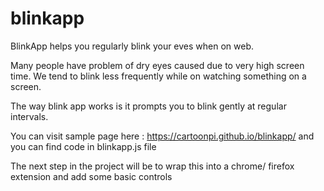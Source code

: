 # blinkapp
BlinkApp helps you regularly blink your eves when on web.

Many people have problem of dry eyes caused due to very high screen time. We tend to blink less frequently while on watching something on a screen. 

The way blink app works is it prompts you to blink gently at regular intervals.

You can visit sample page here : https://cartoonpi.github.io/blinkapp/
and you can find code in blinkapp.js file

The next step in the project will be to wrap this into a chrome/ firefox extension and add some basic controls
